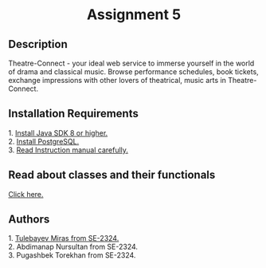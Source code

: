 <h1 align = "center">Assignment 5</h1>
<h2>Description</h2>
Theatre-Connect - your ideal web service to immerse yourself in the world of drama and classical music. Browse performance schedules, book tickets, exchange impressions with other lovers of theatrical, music arts in Theatre-Connect.
<h2>Installation Requirements</h2>
<p>
1. <a href = "https://www.java.com/en/download/">Install Java SDK 8 or higher.</a> <br/>
2. <a href = "https://www.postgresql.org/download/">Install PostgreSQL.</a> <br/>
3. <a href = ""> Read Instruction manual carefully.</a>
</p>
<h2>Read about classes and their functionals</h2>
<a href = "">Click here.</a>
<h2>Authors</h2>
<p>
1. <a href = "https://github.com/aftosmiros">Tulebayev Miras from SE-2324.</a> <br/>
2. <a>Abdimanap Nursultan from SE-2324.</a><br/>
3. <a>Pugashbek Torekhan from SE-2324.</a>
</p>
